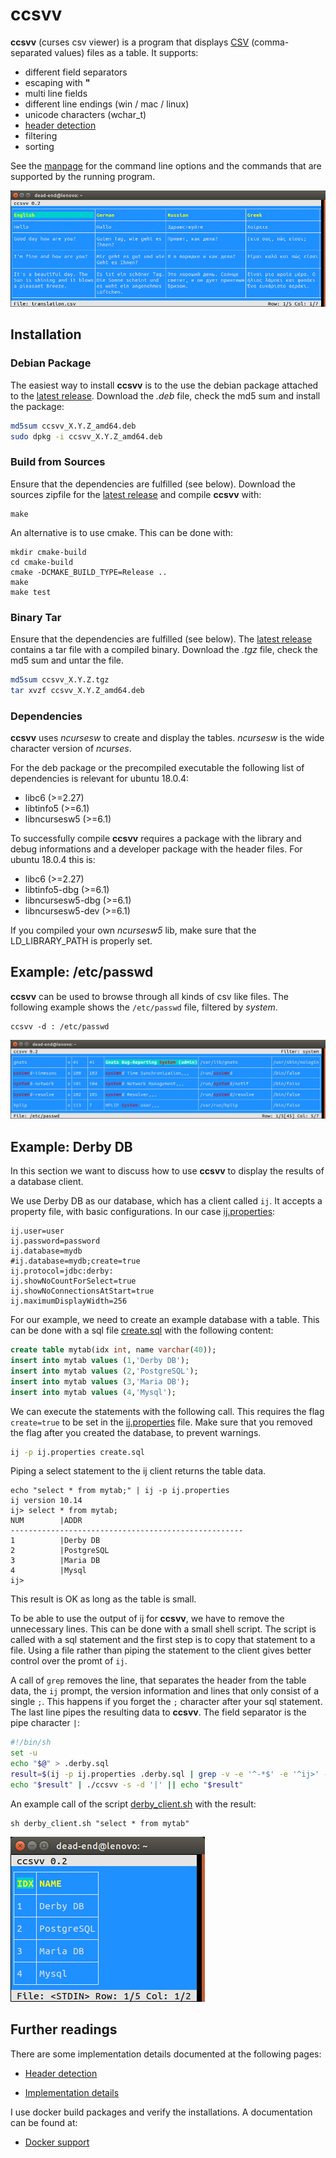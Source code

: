 # ccsvv
**ccsvv** (curses csv viewer) is a program that displays 
[CSV](https://en.wikipedia.org/wiki/Comma-separated_values) (comma-separated 
values) files as a table. It supports:

* different field separators
* escaping with **"**
* multi line fields
* different line endings (win / mac / linux)
* unicode characters (wchar_t)
* [header detection](docs/header_detection.md)
* filtering
* sorting

See the [manpage](man/README.md) for the command line options and the commands
that are supported by the running program.

![Show example](img/languages.png)

## Installation

### Debian Package
The easiest way to install **ccsvv** is to the use the debian package attached 
to the [latest release](../../releases/latest). Download the *.deb* file, check 
the md5 sum and install the package:

```bash
md5sum ccsvv_X.Y.Z_amd64.deb
sudo dpkg -i ccsvv_X.Y.Z_amd64.deb
```

### Build from Sources
Ensure that the dependencies are fulfilled (see below). Download the sources 
zipfile for the [latest release](../../releases/latest) and compile **ccsvv** 
with:

```
make
```
An alternative is to use cmake. This can be done with:
```
mkdir cmake-build
cd cmake-build
cmake -DCMAKE_BUILD_TYPE=Release ..
make
make test
```

### Binary Tar
Ensure that the dependencies are fulfilled (see below). The 
[latest release](../../releases/latest) contains a tar file with a compiled 
binary. Download the *.tgz* file, check the md5 sum and untar the file. 

```bash
md5sum ccsvv_X.Y.Z.tgz
tar xvzf ccsvv_X.Y.Z_amd64.deb
```

### Dependencies
**ccsvv** uses *ncursesw* to create and display the tables. *ncursesw* is the 
wide character version of *ncurses*.

For the deb package or the precompiled executable the following list of 
dependencies is relevant for ubuntu 18.0.4:

* libc6        (>=2.27)
* libtinfo5    (>=6.1)
* libncursesw5 (>=6.1)

To successfully compile **ccsvv** requires a package with the library and debug 
informations and a developer package with the header files. For ubuntu 18.0.4 
this is:

* libc6            (>=2.27)
* libtinfo5-dbg    (>=6.1)
* libncursesw5-dbg (>=6.1)
* libncursesw5-dev (>=6.1)

If you compiled your own *ncursesw5* lib, make sure that the LD_LIBRARY_PATH is 
properly set.

## Example: /etc/passwd
**ccsvv** can be used to browse through all kinds of csv like files. The 
following example shows the `/etc/passwd` file, filtered by *system*.
```
ccsvv -d : /etc/passwd
```
![Show /etc/passwd](img/etc-passwd.png)

## Example: Derby DB
In this section we want to discuss how to use **ccsvv** to display the results 
of a database client. 

We use Derby DB as our database, which has a client called `ij`. It accepts a 
property file, with basic configurations. In our case 
[ij.properties](derby-db/ij.properties):

```properties
ij.user=user
ij.password=password
ij.database=mydb
#ij.database=mydb;create=true
ij.protocol=jdbc:derby:
ij.showNoCountForSelect=true
ij.showNoConnectionsAtStart=true
ij.maximumDisplayWidth=256
```
For our example, we need to create an example database with a table. This can be 
done with a sql file [create.sql](derby-db/create.sql) with the following 
content:

```sql
create table mytab(idx int, name varchar(40));
insert into mytab values (1,'Derby DB'); 
insert into mytab values (2,'PostgreSQL'); 
insert into mytab values (3,'Maria DB'); 
insert into mytab values (4,'Mysql'); 
```
We can execute the statements with the following call. This requires the flag 
`create=true` to be set in the [ij.properties](derby-db/ij.properties) file. 
Make sure that you removed the flag after you created the database, to prevent 
warnings.

```bash
ij -p ij.properties create.sql
```

Piping a select statement to the ij client returns the table data. 

```
echo "select * from mytab;" | ij -p ij.properties 
ij version 10.14
ij> select * from mytab;
NUM        |ADDR                                    
----------------------------------------------------
1          |Derby DB                                
2          |PostgreSQL                              
3          |Maria DB                                
4          |Mysql                                   
ij>
```
This result is OK as long as the table is small. 

To be able to use the output of ij for **ccsvv**, we have to remove the 
unnecessary lines. This can be done with a small shell script. The script is 
called with a sql statement and the first step is to copy that statement to a 
file. Using a file rather than piping the statement to the client gives better 
control over the promt of `ij`.

A call of `grep` removes the line, that separates the header from the table 
data, the `ij` prompt, the version information and lines that only consist of a 
single `;`. This happens if you forget the `;` character after your sql 
statement. The last line pipes the resulting data to **ccsvv**. The field 
separator is the pipe character `|`: 

```bash
#!/bin/sh
set -u
echo "$@" > .derby.sql
result=$(ij -p ij.properties .derby.sql | grep -v -e '^-*$' -e '^ij>' -e '^ij version' -e '^;$')
echo "$result" | ./ccsvv -s -d '|' || echo "$result"
```

An example call of the script [derby_client.sh](derby-db/derby_client.sh) with 
the result: 

```
sh derby_client.sh "select * from mytab"
```

![Show query example](img/derby-db.png)

## Further readings
There are some implementation details documented at the following pages:

- [Header detection](docs/header_detection.md)

- [Implementation details](docs/internals.md)

I use docker build packages and verify the installations. A documentation can be
found at:

- [Docker support](docker/README.md)

